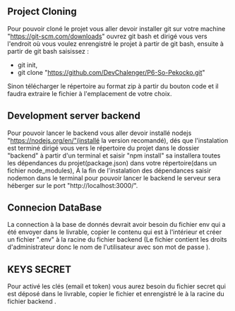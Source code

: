 ## Project Cloning

Pour pouvoir cloné le projet vous aller devoir installer git sur votre machine "https://git-scm.com/downloads" ouvrez git bash et dirigé vous vers l'endroit où vous voulez enrengistré le projet à partir de git bash, ensuite à partir de git bash saisissez :

- git init,
- git clone "https://github.com/DevChalenger/P6-So-Pekocko.git"

Sinon télécharger le répertoire au format zip à partir du bouton code et il faudra extraire le fichier à l'emplacement de votre choix.

## Development server backend

Pour pouvoir lancer le backend vous aller devoir installé nodejs "https://nodejs.org/en/"(installé la version recomandé), dés que l'instalation est terminé dirigé vous vers le répertoire du projet dans le dossier "backend" à partir d'un terminal et saisir "npm install" sa installera toutes les dépendances du projet(package.json) dans votre répertoire(dans un fichier node_modules), À la fin de l'instalation des dépendances saisir nodemon dans le terminal pour pouvoir lancer le backend le serveur sera héberger sur le port "http://localhost:3000/".

## Connecion DataBase

La connection à la base de donnés devrait avoir besoin du fichier env qui a été envoyer dans le livrable, copier le contenu qui est à l'intérieur et créer un fichier ".env" à la racine du fichier backend (Le fichier contient les droits d'administrateur donc le nom de l'utilisateur avec son mot de passe ).

## KEYS SECRET

Pour activé les clés (email et token) vous aurez besoin du fichier secret qui est déposé dans le livrable, copier le fichier et enrengistré le à la racine du fichier backend .
